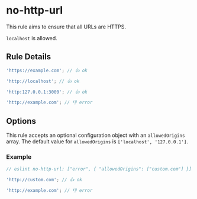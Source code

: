 # no-http-url

This rule aims to ensure that all URLs are HTTPS.

`localhost` is allowed.

## Rule Details

```ts
'https://example.com'; // 👍 ok

'http://localhost'; // 👍 ok

'http:127.0.0.1:3000'; // 👍 ok
```

```ts
'http://example.com'; // 👎 error
```

## Options

This rule accepts an optional configuration object with an `allowedOrigins` array. The default value for `allowedOrigins` is `['localhost', '127.0.0.1']`.

### Example

```ts
// eslint no-http-url: ["error", { "allowedOrigins": ["custom.com"] }]

'http://custom.com'; // 👍 ok

'http://example.com'; // 👎 error
```
